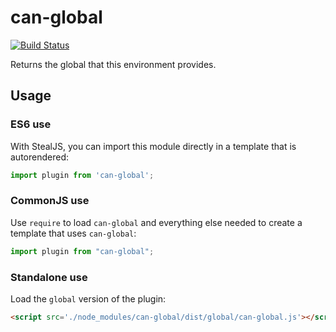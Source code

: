 # can-global

[![Build Status](https://travis-ci.org/canjs/can-global.png?branch=master)](https://travis-ci.org/canjs/can-global)

Returns the global that this environment provides.

## Usage

### ES6 use

With StealJS, you can import this module directly in a template that is autorendered:

```javascript
import plugin from 'can-global';
```

### CommonJS use

Use `require` to load `can-global` and everything else
needed to create a template that uses `can-global`:

```javascript
import plugin from "can-global";
```

### Standalone use

Load the `global` version of the plugin:

```html
<script src='./node_modules/can-global/dist/global/can-global.js'></script>
```
